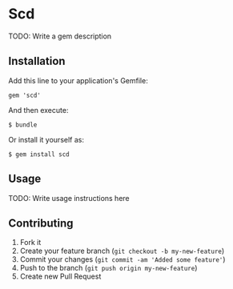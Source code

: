 # Scd

TODO: Write a gem description

## Installation

Add this line to your application's Gemfile:

    gem 'scd'

And then execute:

    $ bundle

Or install it yourself as:

    $ gem install scd

## Usage

TODO: Write usage instructions here

## Contributing

1. Fork it
2. Create your feature branch (`git checkout -b my-new-feature`)
3. Commit your changes (`git commit -am 'Added some feature'`)
4. Push to the branch (`git push origin my-new-feature`)
5. Create new Pull Request
